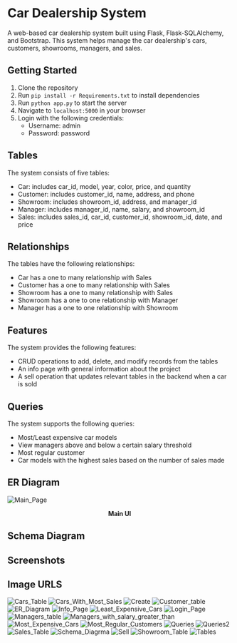 # Car Dealership System

A web-based car dealership system built using Flask, Flask-SQLAlchemy, and Bootstrap. This system helps manage the car dealership's cars, customers, showrooms, managers, and sales.

## Getting Started

1. Clone the repository
2. Run `pip install -r Requirements.txt` to install dependencies
3. Run `python app.py` to start the server
4. Navigate to `localhost:5000` in your browser
5. Login with the following credentials:
   - Username: admin
   - Password: password

## Tables

The system consists of five tables:

- Car: includes car_id, model, year, color, price, and quantity
- Customer: includes customer_id, name, address, and phone
- Showroom: includes showroom_id, address, and manager_id
- Manager: includes manager_id, name, salary, and showroom_id
- Sales: includes sales_id, car_id, customer_id, showroom_id, date, and price

## Relationships

The tables have the following relationships:

- Car has a one to many relationship with Sales
- Customer has a one to many relationship with Sales
- Showroom has a one to many relationship with Sales
- Showroom has a one to one relationship with Manager
- Manager has a one to one relationship with Showroom

## Features

The system provides the following features:

- CRUD operations to add, delete, and modify records from the tables
- An info page with general information about the project
- A sell operation that updates relevant tables in the backend when a car is sold

## Queries

The system supports the following queries:

- Most/Least expensive car models
- View managers above and below a certain salary threshold
- Most regular customer
- Car models with the highest sales based on the number of sales made

## ER Diagram

![Main_Page](https://user-images.githubusercontent.com/95089491/217521613-8fdc1db1-e3d3-4d54-ba08-261240c90bf7.jpg)
<p align="center">
  <strong>Main UI</strong>
</p>

## Schema Diagram

<!-- ![Main_Page](https://user-images.githubusercontent.com/95089491/217521613-8fdc1db1-e3d3-4d54-ba08-261240c90bf7.jpg)
<p align="center">
  <strong>Main UI</strong>
</p> -->

## Screenshots

<!-- ![Main_Page](https://user-images.githubusercontent.com/95089491/217521613-8fdc1db1-e3d3-4d54-ba08-261240c90bf7.jpg)
<p align="center">
  <strong>Main UI</strong>
</p>

![Main_Page](https://user-images.githubusercontent.com/95089491/217521613-8fdc1db1-e3d3-4d54-ba08-261240c90bf7.jpg)
<p align="center">
  <strong>Main UI</strong>
</p> -->


## Image URLS

![Cars_Table](https://user-images.githubusercontent.com/93508612/217592211-0678693a-87d6-462d-8e67-ba57021c25a6.png)
![Cars_With_Most_Sales](https://user-images.githubusercontent.com/93508612/217592224-fb27310c-6f87-44a5-8e64-9b5e791b4355.png)
![Create](https://user-images.githubusercontent.com/93508612/217592228-8c0a8c27-d8b5-437d-9706-494603658bec.png)
![Customer_table](https://user-images.githubusercontent.com/93508612/217592231-a6792184-f856-4fa9-8976-d86868b74664.png)
![ER_Diagram](https://user-images.githubusercontent.com/93508612/217592240-d69eff96-9e61-41c8-9622-96b674e9cf10.png)
![Info_Page](https://user-images.githubusercontent.com/93508612/217592247-7ed86a6c-772a-4e1b-8ac6-79c247b730de.jpg)
![Least_Expensive_Cars](https://user-images.githubusercontent.com/93508612/217592249-4527e750-f3d6-4b01-8e3a-1e5b899c9fe7.png)
![Login_Page](https://user-images.githubusercontent.com/93508612/217592255-cb885414-3277-42cf-afa6-83d12e3eef3a.png)
![Managers_table](https://user-images.githubusercontent.com/93508612/217592260-2bd72372-75f5-4644-9eca-f3991e35eb0f.png)
![Managers_with_salary_greater_than](https://user-images.githubusercontent.com/93508612/217592262-7bd6ce21-72e9-4a3b-8184-6a13e0ca0020.png)
![Most_Expensive_Cars](https://user-images.githubusercontent.com/93508612/217592269-840602f3-6ece-455d-a8b5-6c4a451892f7.png)
![Most_Regular_Customers](https://user-images.githubusercontent.com/93508612/217592274-238ab8b7-8de0-417c-a880-ff9f47f46ec5.png)
![Queries](https://user-images.githubusercontent.com/93508612/217592276-52d2adb6-ab5d-4cf1-9ec0-84df42ab8865.jpg)
![Queries2](https://user-images.githubusercontent.com/93508612/217592279-cbe1973a-ce15-4005-bd35-171fcea6f091.jpg)
![Sales_Table](https://user-images.githubusercontent.com/93508612/217592281-4968ef98-e4de-467f-9f1a-c623f27b2c28.png)
![Schema_Diagrma](https://user-images.githubusercontent.com/93508612/217592283-95d0ea53-bad8-4d77-a635-ad9e50ff4eb8.png)
![Sell](https://user-images.githubusercontent.com/93508612/217592286-b7afa843-655a-4cf6-9c04-f7a064684fb7.jpg)
![Showroom_Table](https://user-images.githubusercontent.com/93508612/217592290-0dac3abe-22f2-4700-a78f-a36309c6452c.png)
![Tables](https://user-images.githubusercontent.com/93508612/217592292-8bfd2677-a0fe-4772-97fa-32ee5a535f6f.png)







